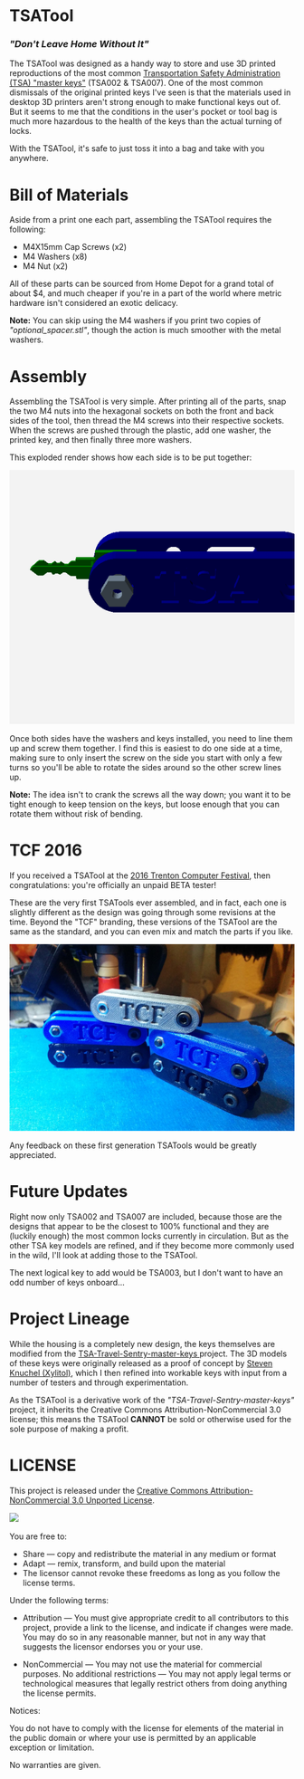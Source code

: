 
TSATool
=========

### _"Don't Leave Home Without It"_

The TSATool was designed as a handy way to store and use 3D printed reproductions of the most common
[Transportation Safety Administration (TSA) "master keys"](https://en.wikipedia.org/wiki/Travel_Sentry)
(TSA002 & TSA007). One of the most common dismissals of the original printed keys I've seen is that the materials
used in desktop 3D printers aren't strong enough to make functional keys out of. But it seems to me that the conditions in
the user's pocket or tool bag is much more hazardous to the health of the keys than the actual turning of locks.

With the TSATool, it's safe to just toss it into a bag and take with you anywhere.

Bill of Materials
========

Aside from a print one each part, assembling the TSATool requires the following:

* M4X15mm Cap Screws (x2)
* M4 Washers (x8)
* M4 Nut (x2)

All of these parts can be sourced from Home Depot for a grand total of about $4, and much cheaper if you're in a part of
the world where metric hardware isn't considered an exotic delicacy.

**Note:** You can skip using the M4 washers if you print two copies of *"optional_spacer.stl"*, though the action is much
smoother with the metal washers.

Assembly
========

Assembling the TSATool is very simple. After printing all of the parts, snap the two M4 nuts into the hexagonal sockets on
both the front and back sides of the tool, then thread the M4 screws into their respective sockets. When the screws are
pushed through the plastic, add one washer, the printed key, and then finally three more washers.

This exploded render shows how each side is to be put together:

![Exploded View](/images/exploded.gif?raw=true "Exploded View")

Once both sides have the washers and keys installed, you need to line them up and screw them together. I find this is
easiest to do one side at a time, making sure to only insert the screw on the side you start with only a few turns so you'll
be able to rotate the sides around so the other screw lines up.

**Note:** The idea isn't to crank the screws all the way down; you want it to be tight enough to keep tension on the keys, but
loose enough that you can rotate them without risk of bending.

TCF 2016
========

If you received a TSATool at the [2016 Trenton Computer Festival](http://tcf.pages.tcnj.edu/), then congratulations: you're
officially an unpaid BETA tester!

These are the very first TSATools ever assembled, and in fact, each one is slightly different as the design was going through
some revisions at the time. Beyond the "TCF" branding, these versions of the TSATool are the same as the standard, and you
can even mix and match the parts if you like.

![First Generation](/images/first_gen.jpg?raw=true "First Generation")

Any feedback on these first generation TSATools would be greatly appreciated.

Future Updates
========

Right now only TSA002 and TSA007 are included, because those are the designs that appear to be the closest to 100% functional
and they are (luckily enough) the most common locks currently in circulation. But as the other TSA key models are refined,
and if they become more commonly used in the wild, I'll look at adding those to the TSATool.

The next logical key to add would be TSA003, but I don't want to have an odd number of keys onboard...

Project Lineage
=========

While the housing is a completely new design, the keys themselves are modified from the [TSA-Travel-Sentry-master-keys
](https://github.com/Xyl2k/TSA-Travel-Sentry-master-keys) project. The 3D models of these keys were originally released as a
proof of concept by [Steven Knuchel (Xylitol)](http://www.xylibox.com/), which I then refined into workable keys with input
from a number of testers and through experimentation.

As the TSATool is a derivative work of the *"TSA-Travel-Sentry-master-keys"* project, it inherits the Creative Commons
Attribution-NonCommercial 3.0 license; this means the TSATool **CANNOT** be sold or otherwise used for the sole purpose of
making a profit.

LICENSE
=========
This project is released under the [Creative Commons Attribution-NonCommercial 3.0 Unported License](https://creativecommons.org/licenses/by-nc/3.0/us/).

![](https://upload.wikimedia.org/wikipedia/commons/9/99/Cc-by-nc_icon.svg)

You are free to:

* Share — copy and redistribute the material in any medium or format
* Adapt — remix, transform, and build upon the material
* The licensor cannot revoke these freedoms as long as you follow the license terms.

Under the following terms:

* Attribution — You must give appropriate credit to all contributors to this project, provide a link to the license, and indicate if changes were made. You may do so in any reasonable manner, but not in any way that suggests the licensor endorses you or your use.

* NonCommercial — You may not use the material for commercial purposes.
No additional restrictions — You may not apply legal terms or technological measures that legally restrict others from doing anything the license permits.

Notices:

You do not have to comply with the license for elements of the material in the public domain or where your use is permitted by an applicable exception or limitation.

No warranties are given.
